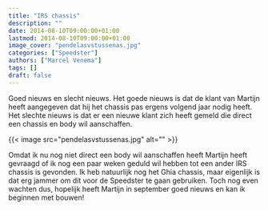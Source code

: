 ```yaml
---
title: "IRS chassis"
description: ""
date: 2014-08-10T09:00:00+01:00
lastmod: 2014-08-10T09:00:00+01:00
image_cover: "pendelasvstussenas.jpg"
categories: ["Speedster"]
authors: ["Marcel Venema"] 
tags: []
draft: false
---
```


Goed nieuws en slecht nieuws. Het goede nieuws is dat de klant van Martijn heeft aangegeven dat hij het chassis pas ergens volgend jaar nodig heeft. Het slechte nieuws is dat er een nieuwe klant zich heeft gemeld die direct een chassis en body wil aanschaffen.

{{< image src="pendelasvstussenas.jpg" alt="" >}}

Omdat ik nu nog niet direct een body wil aanschaffen heeft Martijn heeft gevraagd of ik nog een paar weken geduld wil hebben tot een ander IRS chassis is gevonden. Ik heb natuurlijk nog het Ghia chassis, maar eigenlijk is dat erg jammer om dit voor de Speedster te gaan gebruiken. Toch nog even wachten dus, hopelijk heeft Martijn in september goed nieuws en kan ik beginnen met bouwen!

&nbsp;